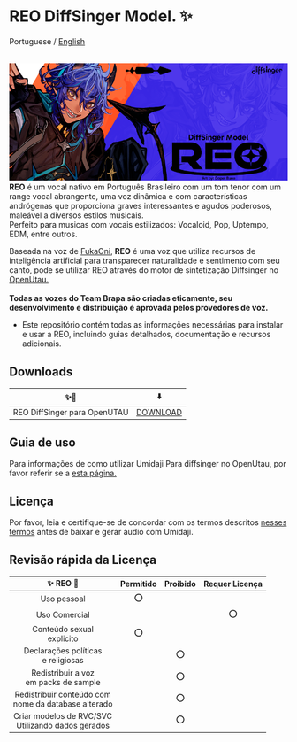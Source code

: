 
# REO DiffSinger Model. ✨
Portuguese / [English](README_EN.md) 
<br/><br/>

![REO Banner](/images/reo_banner.png)
<br>
**REO** é um vocal nativo em Português Brasileiro com um tom tenor com um range vocal abrangente, uma voz dinâmica e com características andrógenas que proporciona graves interessantes e agudos poderosos, maleável a diversos estilos musicais. <br/>
Perfeito para musicas com vocais estilizados: Vocaloid, Pop, Uptempo, EDM, entre outros.


Baseada na voz de [FukaOni](), **REO** é uma voz que utiliza recursos de inteligência artificial para transparecer naturalidade e sentimento com seu canto, pode se utilizar REO através do motor de sintetização Diffsinger no [OpenUtau.](https://github.com/stakira/OpenUtau)
<br/><br/>
**Todas as vozes do Team Brapa são criadas eticamente, seu desenvolvimento e distribuição é aprovada pelos provedores de voz.**
<br/>
+ Este repositório contém todas as informações necessárias para instalar e usar a REO, incluindo guias detalhados, documentação e recursos adicionais.

## Downloads

| ✨🔮 | ⬇️ |
| :---: | :---: |
| REO DiffSinger para OpenUTAU | [DOWNLOAD](https://github.com/Team-BRAPA/REO-DiffSinger/releases) |

## Guia de uso

Para informações de como utilizar Umidaji Para diffsinger no OpenUtau, por favor referir se a [esta página.](https://www.teambrapa.com.br/post/como-utilizar-diffsinger-no-openutau)

## Licença

Por favor, leia e certifique-se de concordar com os termos descritos [nesses termos](https://www.teambrapa.com.br/termos-de-uso) antes de baixar e gerar áudio com Umidaji.


## Revisão rápida da Licença

| ✨ REO 🔮 | Permitido | Proibido | Requer Licença |
| :---: | :---: | :---: | :---: |
| Uso pessoal  | ⭕ | | |
| Uso Comercial | | | ⭕ | |
| Conteúdo sexual <br> explicito | ⭕ | |  |
| Declarações políticas <br> e religiosas | | ⭕ |  |
| Redistribuir a voz <br> em packs de sample | | ⭕ |  |
| Redistribuir conteúdo com <br> nome da database alterado | | ⭕ |  |
| Criar modelos de RVC/SVC <br> Utilizando dados gerados | | ⭕ |  |
